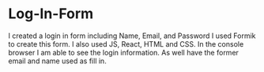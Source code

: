 # Log-In-Form
I created a login in form including Name, Email, and Password
I used Formik to create this form. I also used JS, React, HTML and CSS.
In the console browser I am able to see the login information. As well have the former email and name used as fill in.
